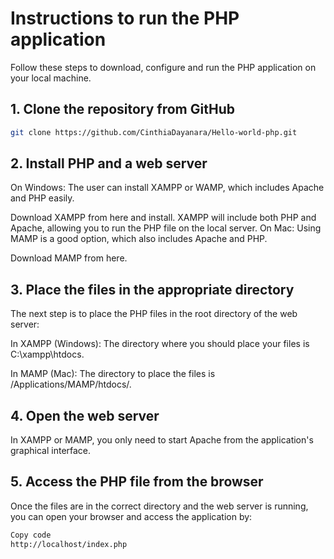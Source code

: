# Instructions to run the PHP application

Follow these steps to download, configure and run the PHP application on your local machine.

## 1. Clone the repository from GitHub

```bash
git clone https://github.com/CinthiaDayanara/Hello-world-php.git
```
## 2. Install PHP and a web server

On Windows:
The user can install XAMPP or WAMP, which includes Apache and PHP easily.

Download XAMPP from here and install.
XAMPP will include both PHP and Apache, allowing you to run the PHP file on the local server.
On Mac:
Using MAMP is a good option, which also includes Apache and PHP.

Download MAMP from here.
## 3. Place the files in the appropriate directory
The next step is to place the PHP files in the root directory of the web server:

In XAMPP (Windows): The directory where you should place your files is 
C:\xampp\htdocs\.

In MAMP (Mac): The directory to place the files is 
/Applications/MAMP/htdocs/.

## 4. Open the web server
In XAMPP or MAMP, you only need to start Apache from the application's graphical interface.

## 5. Access the PHP file from the browser
Once the files are in the correct directory and the web server is running, you can open your browser and access the application by:

```bash
Copy code
http://localhost/index.php